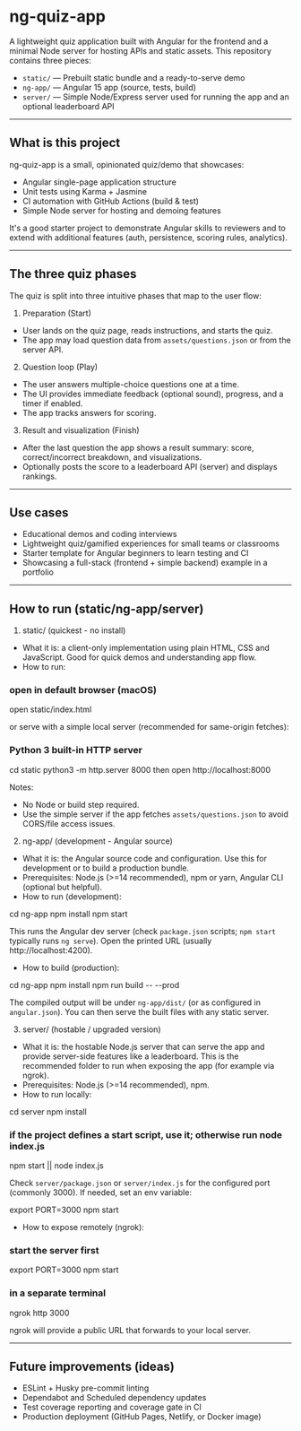 # ng-quiz-app

A lightweight quiz application built with Angular for the frontend and a minimal Node server for hosting APIs and static assets. This repository contains three pieces:

- `static/` — Prebuilt static bundle and a ready-to-serve demo
- `ng-app/` — Angular 15 app (source, tests, build)
- `server/` — Simple Node/Express server used for running the app and an optional leaderboard API

---

## What is this project

ng-quiz-app is a small, opinionated quiz/demo that showcases:

- Angular single-page application structure
- Unit tests using Karma + Jasmine
- CI automation with GitHub Actions (build & test)
- Simple Node server for hosting and demoing features

It's a good starter project to demonstrate Angular skills to reviewers and to extend with additional features (auth, persistence, scoring rules, analytics).

---

## The three quiz phases

The quiz is split into three intuitive phases that map to the user flow:

1) Preparation (Start)
- User lands on the quiz page, reads instructions, and starts the quiz.
- The app may load question data from `assets/questions.json` or from the server API.

2) Question loop (Play)
- The user answers multiple-choice questions one at a time.
- The UI provides immediate feedback (optional sound), progress, and a timer if enabled.
- The app tracks answers for scoring.

3) Result and visualization (Finish)
- After the last question the app shows a result summary: score, correct/incorrect breakdown, and visualizations.
- Optionally posts the score to a leaderboard API (server) and displays rankings.

---

## Use cases

- Educational demos and coding interviews
- Lightweight quiz/gamified experiences for small teams or classrooms
- Starter template for Angular beginners to learn testing and CI
- Showcasing a full-stack (frontend + simple backend) example in a portfolio

---

## How to run (static/ng-app/server)

1) static/ (quickest - no install)

- What it is: a client-only implementation using plain HTML, CSS and JavaScript. Good for quick demos and understanding app flow.
- How to run:

### open in default browser (macOS)
open static/index.html

or serve with a simple local server (recommended for same-origin fetches):

### Python 3 built-in HTTP server
cd static
python3 -m http.server 8000
then open http://localhost:8000

Notes:
- No Node or build step required.
- Use the simple server if the app fetches `assets/questions.json` to avoid CORS/file access issues.

2) ng-app/ (development - Angular source)

- What it is: the Angular source code and configuration. Use this for development or to build a production bundle.
- Prerequisites: Node.js (>=14 recommended), npm or yarn, Angular CLI (optional but helpful).
- How to run (development):

cd ng-app
npm install
npm start

This runs the Angular dev server (check `package.json` scripts; `npm start` typically runs `ng serve`). Open the printed URL (usually http://localhost:4200).

- How to build (production):

cd ng-app
npm install
npm run build -- --prod

The compiled output will be under `ng-app/dist/` (or as configured in `angular.json`). You can then serve the built files with any static server.

3) server/ (hostable / upgraded version)

- What it is: the hostable Node.js server that can serve the app and provide server-side features like a leaderboard. This is the recommended folder to run when exposing the app (for example via ngrok).
- Prerequisites: Node.js (>=14 recommended), npm.
- How to run locally:

cd server
npm install

### if the project defines a start script, use it; otherwise run node index.js
npm start || node index.js

Check `server/package.json` or `server/index.js` for the configured port (commonly 3000). If needed, set an env variable:

export PORT=3000
npm start

- How to expose remotely (ngrok):

### start the server first
export PORT=3000
npm start

### in a separate terminal
ngrok http 3000

ngrok will provide a public URL that forwards to your local server.

---

## Future improvements (ideas)

- ESLint + Husky pre-commit linting
- Dependabot and Scheduled dependency updates
- Test coverage reporting and coverage gate in CI
- Production deployment (GitHub Pages, Netlify, or Docker image)